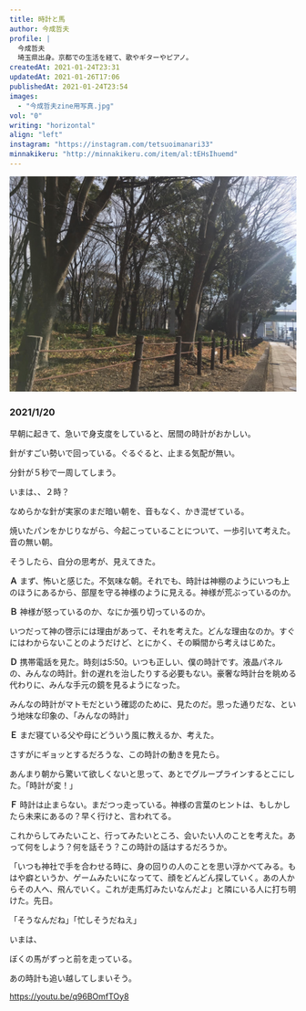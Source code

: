 ```yaml
---
title: 時計と馬
author: 今成哲夫
profile: |
  今成哲夫
  埼玉県出身。京都での生活を経て、歌やギターやピアノ。
createdAt: 2021-01-24T23:31
updatedAt: 2021-01-26T17:06
publishedAt: 2021-01-24T23:54
images:
  - "今成哲夫zine用写真.jpg"
vol: "0"
writing: "horizontal"
align: "left"
instagram: "https://instagram.com/tetsuoimanari33"
minnakikeru: "http://minnakikeru.com/item/al:tEHsIhuemd"
---
```


![](今成哲夫zine用写真.jpg)

### 2021/1/20

早朝に起きて、急いで身支度をしていると、居間の時計がおかしい。

針がすごい勢いで回っている。ぐるぐると、止まる気配が無い。

分針が５秒で一周してしまう。

いまは、、２時？

なめらかな針が実家のまだ暗い朝を、音もなく、かき混ぜている。

焼いたパンをかじりながら、今起こっていることについて、一歩引いて考えた。音の無い朝。

そうしたら、自分の思考が、見えてきた。


**Ａ**
まず、怖いと感じた。不気味な朝。それでも、時計は神棚のようにいつも上のほうにあるから、部屋を守る神様のように見える。神様が荒ぶっているのか。

**Ｂ**
神様が怒っているのか、なにか張り切っているのか。

いつだって神の啓示には理由があって、それを考えた。どんな理由なのか。すぐにはわからないことのようだけど、とにかく、その瞬間から考えはじめた。


**Ｄ**
携帯電話を見た。時刻は5:50。いつも正しい、僕の時計です。液晶パネルの、みんなの時計。針の遅れを治したりする必要もない。豪奢な時計台を眺める代わりに、みんな手元の鏡を見るようになった。

みんなの時計がマトモだという確認のために、見たのだ。思った通りだな、という地味な印象の、「みんなの時計」

**Ｅ**
まだ寝ている父や母にどういう風に教えるか、考えた。

さすがにギョッとするだろうな、この時計の動きを見たら。

あんまり朝から驚いて欲しくないと思って、あとでグループラインするとこにした。「時計が変！」

**Ｆ**
時計は止まらない。まだつっ走っている。神様の言葉のヒントは、もしかしたら未来にあるの？早く行けと、言われてる。

これからしてみたいこと、行ってみたいところ、会いたい人のことを考えた。あって何をしよう？何を話そう？この時計の話はするだろうか。

「いつも神社で手を合わせる時に、身の回りの人のことを思い浮かべてみる。もはや癖というか、ゲームみたいになってて、顔をどんどん探していく。あの人からその人へ、飛んでいく。これが走馬灯みたいなんだよ」と隣にいる人に打ち明けた。先日。

「そうなんだね」「忙しそうだねえ」



いまは、

ぼくの馬がずっと前を走っている。

あの時計も追い越してしまいそう。

https://youtu.be/q96BOmfTOy8
